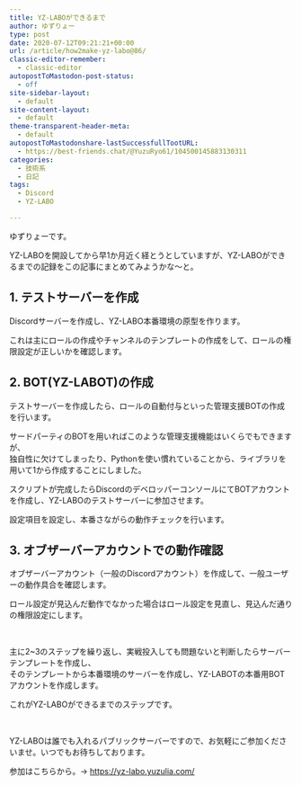 ```yaml
---
title: YZ-LABOができるまで
author: ゆずりょー
type: post
date: 2020-07-12T09:21:21+00:00
url: /article/how2make-yz-labo@86/
classic-editor-remember:
  - classic-editor
autopostToMastodon-post-status:
  - off
site-sidebar-layout:
  - default
site-content-layout:
  - default
theme-transparent-header-meta:
  - default
autopostToMastodonshare-lastSuccessfullTootURL:
  - https://best-friends.chat/@YuzuRyo61/104500145883130311
categories:
  - 技術系
  - 日記
tags:
  - Discord
  - YZ-LABO

---
```

ゆずりょーです。

YZ-LABOを開設してから早1か月近く経とうとしていますが、YZ-LABOができるまでの記録をこの記事にまとめてみようかな～と。

<!--more-->

## 1. テストサーバーを作成

Discordサーバーを作成し、YZ-LABO本番環境の原型を作ります。

これは主にロールの作成やチャンネルのテンプレートの作成をして、ロールの権限設定が正しいかを確認します。

## 2. BOT(YZ-LABOT)の作成

テストサーバーを作成したら、ロールの自動付与といった管理支援BOTの作成を行います。

サードパーティのBOTを用いればこのような管理支援機能はいくらでもできますが、  
独自性に欠けてしまったり、Pythonを使い慣れていることから、ライブラリを用いて1から作成することにしました。

スクリプトが完成したらDiscordのデベロッパーコンソールにてBOTアカウントを作成し、YZ-LABOのテストサーバーに参加させます。

設定項目を設定し、本番さながらの動作チェックを行います。

## 3. オブザーバーアカウントでの動作確認

オブザーバーアカウント（一般のDiscordアカウント）を作成して、一般ユーザーの動作具合を確認します。

ロール設定が見込んだ動作でなかった場合はロール設定を見直し、見込んだ通りの権限設定にします。

&nbsp;

主に2~3のステップを繰り返し、実戦投入しても問題ないと判断したらサーバーテンプレートを作成し、  
そのテンプレートから本番環境のサーバーを作成し、YZ-LABOTの本番用BOTアカウントを作成します。

これがYZ-LABOができるまでのステップです。

&nbsp;

YZ-LABOは誰でも入れるパブリックサーバーですので、お気軽にご参加くださいませ。いつでもお待ちしております。



参加はこちらから。→ <a href="https://yz-labo.yuzulia.com/" target="_blank" rel="noopener noreferrer">https://yz-labo.yuzulia.com/</a>